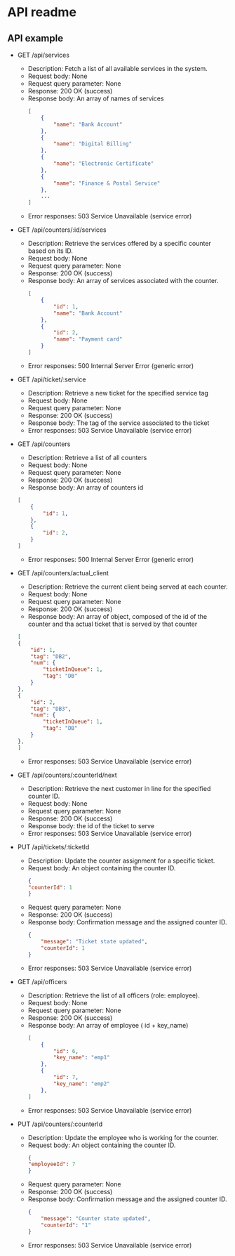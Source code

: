 # API readme

## API example




- GET /api/services
    - Description: Fetch a list of all available services in the system.
    - Request body: None
    - Request query parameter: None
    - Response: 200 OK (success)
    - Response body: An array of names of services
        ``` json
        [
            {
                "name": "Bank Account"
            },
            {
                "name": "Digital Billing"
            },
            {
                "name": "Electronic Certificate"
            },
            {
                "name": "Finance & Postal Service"
            },
            ...
        ]
        ```
    - Error responses: 503 Service Unavailable (service error)


- GET /api/counters/:id/services
    - Description: Retrieve the services offered by a specific counter based on its ID.
    - Request body: None
    - Request query parameter: None
    - Response: 200 OK (success)
    - Response body: An array of services associated with the counter.
        ``` json
        [
            {
                "id": 1,
                "name": "Bank Account"
            },
            {
                "id": 2,
                "name": "Payment card"
            }
        ]
        ```
    - Error responses: 500 Internal Server Error (generic error)

- GET /api/ticket/:service
    - Description: Retrieve a new ticket for the specified service tag
    - Request body: None
    - Request query parameter: None
    - Response: 200 OK (success)
    - Response body: The tag of the service associated to the ticket
    - Error responses: 503 Service Unavailable (service error)

- GET /api/counters
    - Description: Retrieve a list of all counters
    - Request body: None
    - Request query parameter: None
    - Response: 200 OK (success)
    - Response body: An array of counters id
    ``` json
    [
        {
            "id": 1,
        },
        {
            "id": 2,
        }
    ]
    ```
    - Error responses: 500 Internal Server Error (generic error)

- GET /api/counters/actual_client
    - Description: Retrieve the current client being served at each counter.
    - Request body: None
    - Request query parameter: None
    - Response: 200 OK (success)
    - Response body: An array of object, composed of the id of the counter and tha actual ticket that is served by that counter
    ``` json
    [
    {
        "id": 1,
        "tag": "DB2",
        "num": {
            "ticketInQueue": 1,
            "tag": "DB"
        }
    },
    {
        "id": 2,
        "tag": "DB3",
        "num": {
            "ticketInQueue": 1,
            "tag": "DB"
        }
    },
    ]
    ```
    - Error responses: 503 Service Unavailable (service error)

 - GET /api/counters/:counterId/next
    - Description: Retrieve the next customer in line for the specified counter ID.
    - Request body: None
    - Request query parameter: None
    - Response: 200 OK (success)
    - Response body: the id of the ticket to serve
    - Error responses: 503 Service Unavailable (service error)

- PUT /api/tickets/:ticketId
    - Description: Update the counter assignment for a specific ticket.
    - Request body: An object containing the counter ID.
        ``` json
        {
        "counterId": 1
        }
        ```
    - Request query parameter: None
    - Response: 200 OK (success)
    - Response body: Confirmation message and the assigned counter ID.
        ``` json
        {
            "message": "Ticket state updated",
            "counterId": 1
        }
        ```
    - Error responses: 503 Service Unavailable (service error)

 - GET /api/officers
    - Description: Retrieve the list of all officers (role: employee).
    - Request body: None
    - Request query parameter: None
    - Response: 200 OK (success)
    - Response body: An array of employee ( id + key_name)
        ``` json
        [
            {
                "id": 6,
                "key_name": "emp1"
            },
            {
                "id": 7,
                "key_name": "emp2"
            },
        ]
        ```
    - Error responses: 503 Service Unavailable (service error)

- PUT /api/counters/:counterId
    - Description: Update the employee who is working for the counter.
    - Request body: An object containing the counter ID.
        ``` json
        {
        "employeeId": 7
        }
        ```
    - Request query parameter: None
    - Response: 200 OK (success)
    - Response body: Confirmation message and the assigned counter ID.
        ``` json
        {
            "message": "Counter state updated",
            "counterId": "1"
        }
        ```
    - Error responses: 503 Service Unavailable (service error)



